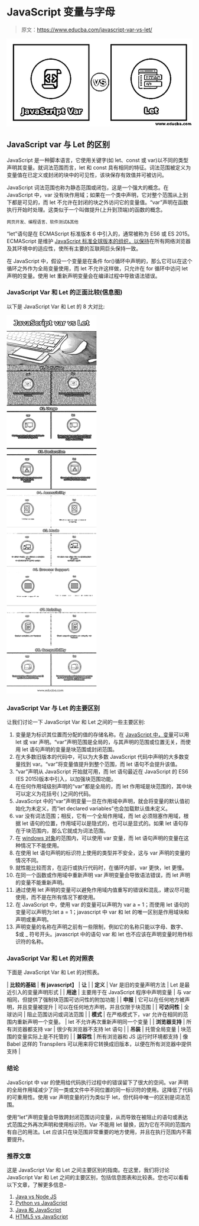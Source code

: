 # JavaScript 变量与字母

> 原文：<https://www.educba.com/javascript-var-vs-let/>

![JavaScript Var vs Let](img/89f2c14a285b14aba5e7e9bec022b813.png)



## JavaScript var 与 Let 的区别

JavaScript 是一种脚本语言，它使用关键字(如 let、const 或 var)以不同的类型声明其变量。就词法范围而言，let 和 const 具有相同的特征。词法范围被定义为变量值在已定义或封闭的块中的可见性，该块保存有效值并可被访问。

JavaScript 词法范围也称为静态范围或闭包，这是一个强大的概念。在 JavaScript 中，var 没有块作用域；如果在一个类中声明，它对整个范围从上到下都是可见的，而 let 不允许在封闭的块之外访问它的变量值。“var”声明在函数执行开始时处理。这类似于一个叫做提升(上升到顶端)的函数的概念。

<small>网页开发、编程语言、软件测试&其他</small>

“let”语句是在 ECMAScript 标准版本 6 中引入的，通常被称为 ES6 或 ES 2015。ECMAScript 是维护 [JavaScript 标准全球版本的组织，以保持](https://www.educba.com/careers-in-javascript/)在所有网络浏览器及其环境中的适应性，使所有主要的互联网巨头保持一致。

在 JavaScript 中，假设一个变量是在条件 for()循环中声明的，那么它可以在这个循环之外作为全局变量使用，而 let 不允许这样做，只允许在 for 循环中访问 let 声明的变量。使用 let 重新声明变量会在编译过程中导致语法错误。

### JavaScript Var 和 Let 的正面比较(信息图)

以下是 JavaScript Var 和 Let 的 8 大对比:

![JavaScript var vs Let Infographics](img/18794153ff0b255d677d2b9728d96d37.png)



### JavaScript Var 与 Let 的主要区别

让我们讨论一下 JavaScript Var 和 Let 之间的一些主要区别:

1.  变量是为标识其位置而分配的值的存储名称。在 [JavaScript 中，变量](https://www.educba.com/variables-in-javascript/)可以用 let 或 var 声明。“var”声明范围是全局的，与其声明的范围或位置无关，而使用 let 语句声明的变量是块范围或封闭范围。
2.  在大多数旧版本的代码中，可以为大多数 JavaScript 代码中声明的大多数变量找到 var。“var”将变量值提升到整个范围，而 let 语句不会提升该值。
3.  “var”声明从 JavaScript 开始就可用，而 let 语句最近在 JavaScript 的 ES6 (ES 2015)版本中引入，以加强块范围功能。
4.  在任何作用域级别声明的“var”都是全局的，而 let 作用域是块范围的，其中块可以定义为花括号{ }之间的代码。
5.  JavaScript 中的“var”声明变量一旦在作用域中声明，就会将变量的默认值初始化为未定义，而“let declared variables”也会加载默认值未定义。
6.  var 没有词法范围；相反，它有一个全局作用域，而 let 必须阻塞作用域，根据 let 语句的位置，作用域可以是隐式的，也可以是显式的。如果 let 语句存在于块范围内，那么它就成为词法范围。
7.  在 [windows 对象](https://www.educba.com/windows-server-interview-questions/)的范围内，可以使用 var 变量，而 let 语句声明的变量在这种情况下不能使用。
8.  在使用 let 语句声明的标识符上使用的类型并不安全，这与 var 声明的变量的情况不同。
9.  就性能比较而言，在运行或执行代码时，在循环内部，var 更快，let 更慢。
10.  在同一个函数或作用域中重新声明 var 声明变量会导致语法错误，而 let 声明的变量不能重新声明。
11.  通过使用 let 声明的变量可以避免作用域内值重写的错误和混乱，建议尽可能使用，而不是在所有情况下都使用。
12.  在 JavaScript 中，使用 var 的变量可以声明为 var a = 1；而使用 let 语句的变量可以声明为:let a = 1；javascript 中 var 和 let 的唯一区别是作用域块和声明或重声明。
13.  声明变量的名称在声明之前有一些限制，例如它的名称只能以字母、数字、$或 _ 符号开头。javascript 中的语句 var 和 let 也不应该在声明变量时用作标识符的名称。

### JavaScript Var 和 Let 的对照表

下面是 JavaScript Var 和 Let 的对照表。

| **比较的基础** | **有 javascript】** | **让** |
| **定义** | Var 是旧的变量声明方法 | Let 是最近引入的变量声明形式 |
| **用途** | 主要用于在 JavaScript 程序中声明变量 | 与 var 相同，但提供了强制块范围可访问性的附加功能 |
| **申报** | 它可以在任何地方被声明，并且变量被提升 | 可以在任何地方声明，并且仅限于块范围 |
| **可访问性** | 全球访问 | 阻止范围访问或词法范围 |
| **模式** | 在严格模式下，var 允许在相同的范围内重新声明一个变量。 | let 不允许再次重新声明同一个变量 |
| **浏览器支持** | 所有浏览器都支持 var | 很少有浏览器不支持 let 语句 |
| **吊装** | 托管全局变量 | 块范围的变量实际上是不托管的 |
| **兼容性** | 所有浏览器和 JS 运行时环境都支持 | 像 Babel 这样的 Transpilers 可以用来将它转换成旧版本，以便在所有浏览器中提供支持 |

### 结论

JavaScript 中 var 的使用给代码执行过程中的错误留下了很大的空间。var 声明的全局作用域减少了同一类或文件中不同位置的同一标识符的使用。这降低了代码的可重用性。使用 var 声明变量的行为类似于 let，但代码中唯一的区别是词法范围。

使用“let”声明变量会导致跨封闭范围访问变量，从而导致在被阻止的语句或表达式范围之外再次声明和使用标识符。Var 不能用 let 替换，因为它在不同的范围内有自己的用法。Let 应该只在块范围非常重要的地方使用，并且在执行范围内不需要提升。

### 推荐文章

这是 JavaScript Var 和 Let 之间主要区别的指南。在这里，我们将讨论 JavaScript Var 和 Let 之间的主要区别，包括信息图表和比较表。您也可以看看以下文章，了解更多信息–

1.  [Java vs Node JS](https://www.educba.com/java-vs-node-js/)
2.  [Python vs JavaScript](https://www.educba.com/python-vs-javascript/)
3.  [Java 和 JavaScript](https://www.educba.com/java-and-javascript/)
4.  [HTML5 vs JavaScript](https://www.educba.com/html5-vs-javascript/)





